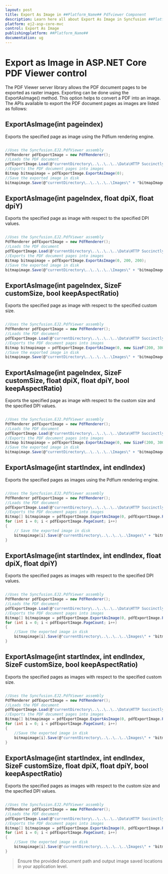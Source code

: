 ```yaml
---
layout: post
title: Export As Image in ##Platform_Name## Pdfviewer Component
description: Learn here all about Export As Image in Syncfusion ##Platform_Name## Pdfviewer component of Syncfusion Essential JS 2 and more.
platform: ej2-asp-core-mvc
control: Export As Image
publishingplatform: ##Platform_Name##
documentation: ug
---
```



# Export as Image in ASP.NET Core PDF Viewer control

The PDF Viewer server library allows the PDF document pages to be exported as raster images. Exporting can be done using the ExportAsImage() method. This option helps to convert a PDF into an image. The APIs available to export the PDF document pages as images are listed as follows:

## ExportAsImage(int pageindex)

Exports the specified page as image using the Pdfium rendering engine.

```cs

//Uses the Syncfusion.EJ2.PdfViewer assembly
PdfRenderer pdfExportImage = new PdfRenderer();
//Loads the PDF document
pdfExportImage.Load(@"currentDirectory\..\..\..\..\Data\HTTP Succinctly.pdf");
//Exports the PDF document pages into images
Bitmap bitmapimage = pdfExportImage.ExportAsImage(0);
//Save the exported image in disk
bitmapimage.Save(@"currentDirectory\..\..\..\..\Images\" + "bitmapImage" + i.ToString() + ".png");

```

## ExportAsImage(int pageIndex, float dpiX, float dpiY)

Exports the specified page as image with respect to the specified DPI values.

```cs

//Uses the Syncfusion.EJ2.PdfViewer assembly
PdfRenderer pdfExportImage = new PdfRenderer();
//Loads the PDF document
pdfExportImage.Load(@"currentDirectory\..\..\..\..\Data\HTTP Succinctly.pdf");
//Exports the PDF document pages into images
Bitmap bitmapimage = pdfExportImage.ExportAsImage(0, 200, 200);
//Save the exported image in disk
bitmapimage.Save(@"currentDirectory\..\..\..\..\Images\" + "bitmapImage" + i.ToString() + ".png");

```

## ExportAsImage(int pageIndex, SizeF customSize, bool keepAspectRatio)

Exports the specified page as image with respect to the specified custom size.

```cs

//Uses the Syncfusion.EJ2.PdfViewer assembly
PdfRenderer pdfExportImage = new PdfRenderer();
//Loads the PDF document
pdfExportImage.Load(@"currentDirectory\..\..\..\..\Data\HTTP Succinctly.pdf");
//Exports the PDF document pages into images
Bitmap bitmapimage = pdfExportImage.ExportAsImage(0, new SizeF(200, 300), true);
//Save the exported image in disk
bitmapimage.Save(@"currentDirectory\..\..\..\..\Images\" + "bitmapImage" + i.ToString() + ".png");

```

## ExportAsImage(int pageIndex, SizeF customSize, float dpiX, float dpiY, bool keepAspectRatio)

Exports the specified page as image with respect to the custom size and the specified DPI values.

```cs

//Uses the Syncfusion.EJ2.PdfViewer assembly
PdfRenderer pdfExportImage = new PdfRenderer();
//Loads the PDF document
pdfExportImage.Load(@"currentDirectory\..\..\..\..\Data\HTTP Succinctly.pdf");
//Exports the PDF document pages into images
Bitmap bitmapimage = pdfExportImage.ExportAsImage(0, new SizeF(200, 300),200,200, true);
//Save the exported image in disk
bitmapimage.Save(@"currentDirectory\..\..\..\..\Images\" + "bitmapImage" + i.ToString() + ".png");


```

## ExportAsImage(int startIndex, int endIndex)

Exports the specified pages as images using the Pdfium rendering engine.

```cs

//Uses the Syncfusion.EJ2.PdfViewer assembly
PdfRenderer pdfExportImage = new PdfRenderer();
//Loads the PDF document
pdfExportImage.Load(@"currentDirectory\..\..\..\..\Data\HTTP Succinctly.pdf");
//Exports the PDF document pages into images
Bitmap[] bitmapimage = pdfExportImage.ExportAsImage(0, pdfExportImage.PageCount-1);
for (int i = 0; i < pdfExportImage.PageCount; i++)
{
    // Save the exported image in disk
    bitmapimage[i].Save(@"currentDirectory\..\..\..\..\Images\" + "bitmapImage" + i.ToString() + ".png");
}

```

## ExportAsImage(int startIndex, int endIndex, float dpiX, float dpiY)

Exports the specified pages as images with respect to the specified DPI values.

```cs

//Uses the Syncfusion.EJ2.PdfViewer assembly
PdfRenderer pdfExportImage = new PdfRenderer();
//Loads the PDF document
pdfExportImage.Load(@"currentDirectory\..\..\..\..\Data\HTTP Succinctly.pdf");
//Exports the PDF document pages into images
Bitmap[] bitmapimage = pdfExportImage.ExportAsImage(0, pdfExportImage.PageCount-1, 200, 200);
for (int i = 0; i < pdfExportImage.PageCount; i++)
{
    //Save the exported image in disk
    bitmapimage[i].Save(@"currentDirectory\..\..\..\..\Images\" + "bitmapImage" + i.ToString() + ".png");
}

```

## ExportAsImage(int startIndex, int endIndex, SizeF customSize, bool keepAspectRatio)

Exports the specified pages as images with respect to the specified custom size.

```cs

//Uses the Syncfusion.EJ2.PdfViewer assembly
PdfRenderer pdfExportImage = new PdfRenderer();
//Loads the PDF document
pdfExportImage.Load(@"currentDirectory\..\..\..\..\Data\HTTP Succinctly.pdf");
//Exports the PDF document pages into images
Bitmap[] bitmapimage = pdfExportImage.ExportAsImage(0, pdfExportImage.PageCount-1, new SizeF(200, 300), false);
for (int i = 0; i < pdfExportImage.PageCount; i++)
{
    //Save the exported image in disk
    bitmapimage[i].Save(@"currentDirectory\..\..\..\..\Images\" + "bitmapImage" + i.ToString() + ".png");
}

```

## ExportAsImage(int startIndex, int endIndex, SizeF customSize, float dpiX, float dpiY, bool keepAspectRatio)

Exports the specified pages as images with respect to the custom size and the specified DPI values.

```cs

//Uses the Syncfusion.EJ2.PdfViewer assembly
PdfRenderer pdfExportImage = new PdfRenderer();
//Loads the PDF document
pdfExportImage.Load(@"currentDirectory\..\..\..\..\Data\HTTP Succinctly.pdf");
//Exports the PDF document pages into images
Bitmap[] bitmapimage = pdfExportImage.ExportAsImage(0, pdfExportImage.PageCount-1, new SizeF(200, 300),200,200,false);
for (int i = 0; i < pdfExportImage.PageCount; i++)
{
    //Save the exported image in disk
    bitmapimage[i].Save(@"currentDirectory\..\..\..\..\Images\" + "bitmapImage" + i.ToString() + ".png");
}

```

> Ensure the provided document path and output image saved locations in your application level.